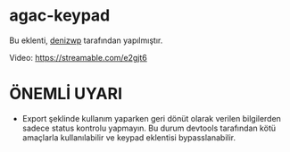 # agac-keypad
Bu eklenti, [denizwp](https://github.com/forealdeniz) tarafından yapılmıştır.

Video: https://streamable.com/e2gjt6

# ÖNEMLİ UYARI
- Export şeklinde kullanım yaparken geri dönüt olarak verilen bilgilerden sadece status kontrolu yapmayın. Bu durum devtools tarafından kötü amaçlarla kullanılabilir ve keypad eklentisi bypasslanabilir.
